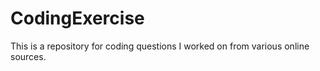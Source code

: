 # CodingExercise
This is a repository for coding questions I worked on from various online sources. 